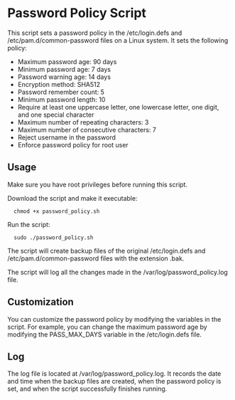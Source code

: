 # Password Policy Script
This script sets a password policy in the /etc/login.defs and /etc/pam.d/common-password files on a Linux system. It sets the following policy:

* Maximum password age: 90 days
* Minimum password age: 7 days
* Password warning age: 14 days
* Encryption method: SHA512
* Password remember count: 5
* Minimum password length: 10
* Require at least one uppercase letter, one lowercase letter, one digit, and one special character
* Maximum number of repeating characters: 3
* Maximum number of consecutive characters: 7
* Reject username in the password
* Enforce password policy for root user
## Usage
Make sure you have root privileges before running this script.

Download the script and make it executable:
```
  chmod +x password_policy.sh
```
Run the script:
```
  sudo ./password_policy.sh
```
The script will create backup files of the original /etc/login.defs and /etc/pam.d/common-password files with the extension .bak.

The script will log all the changes made in the /var/log/password_policy.log file.

## Customization
You can customize the password policy by modifying the variables in the script. For example, you can change the maximum password age by modifying the PASS_MAX_DAYS variable in the /etc/login.defs file.

## Log
The log file is located at /var/log/password_policy.log. It records the date and time when the backup files are created, when the password policy is set, and when the script successfully finishes running.
